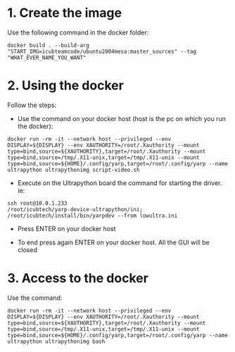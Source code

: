 # 1. Create the image

Use the following command in the docker folder:
```console
docker build . --build-arg "START_IMG=icubteamcode/ubuntu2004mesa:master_sources" --tag "WHAT_EVER_NAME_YOU_WANT"
```

# 2. Using the docker
Follow the steps:

- Use the command on your docker host (host is the pc on which you run the docker):
```console
docker run -rm -it --network host --privileged --env DISPLAY=${DISPLAY} --env XAUTHORITY=/root/.Xauthority --mount type=bind,source=${XAUTHORITY},target=/root/.Xauthority --mount type=bind,source=/tmp/.X11-unix,target=/tmp/.X11-unix --mount type=bind,source=${HOME}/.config/yarp,target=/root/.config/yarp --name ultrapython ultrapythonimg script-video.sh
```

- Execute on the Ultrapython board the command for starting the driver.
ie:
```console
ssh root@10.0.1.233
/root/icubtech/yarp-device-ultrapython/ini;
/root/icubtech/install/bin/yarpdev --from lowultra.ini
```

- Press ENTER on your docker host

- To end press again ENTER on your docker host. All the GUI will be closed

# 3. Access to the docker

Use the command:
```console
docker run -rm -it --network host --privileged --env DISPLAY=${DISPLAY} --env XAUTHORITY=/root/.Xauthority --mount type=bind,source=${XAUTHORITY},target=/root/.Xauthority --mount type=bind,source=/tmp/.X11-unix,target=/tmp/.X11-unix --mount type=bind,source=${HOME}/.config/yarp,target=/root/.config/yarp --name ultrapython ultrapythonimg bash
```







